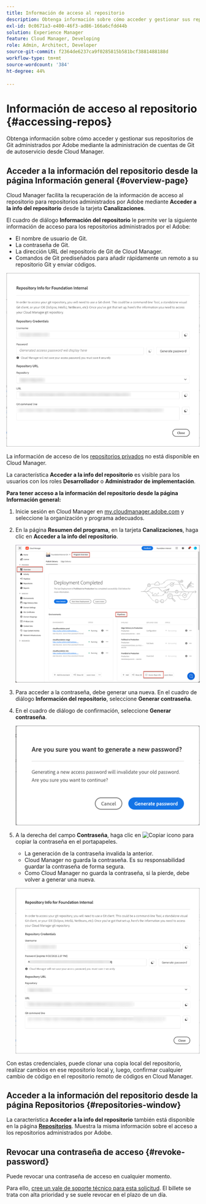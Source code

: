 ```yaml
---
title: Información de acceso al repositorio
description: Obtenga información sobre cómo acceder y gestionar sus repositorios de Git administrados por Adobe mediante la administración de cuentas de Git de autoservicio desde Cloud Manager.
exl-id: 0c0671a3-e400-46f3-ad86-166a6cfdd44b
solution: Experience Manager
feature: Cloud Manager, Developing
role: Admin, Architect, Developer
source-git-commit: f2364de6237ca9f0285815b581bcf3881488188d
workflow-type: tm+mt
source-wordcount: '384'
ht-degree: 44%

---
```



# Información de acceso al repositorio {#accessing-repos}

Obtenga información sobre cómo acceder y gestionar sus repositorios de Git administrados por Adobe mediante la administración de cuentas de Git de autoservicio desde Cloud Manager.

## Acceder a la información del repositorio desde la página Información general {#overview-page}

Cloud Manager facilita la recuperación de la información de acceso al repositorio para repositorios administrados por Adobe mediante **Acceder a la info del repositorio** desde la tarjeta **Canalizaciones**.

El cuadro de diálogo **Información del repositorio** le permite ver la siguiente información de acceso para los repositorios administrados por el Adobe:

* El nombre de usuario de Git.
* La contraseña de Git.
* La dirección URL del repositorio de Git de Cloud Manager.
* Comandos de Git prediseñados para añadir rápidamente un remoto a su repositorio Git y enviar códigos.

![Ventana Información del repositorio](assets/repository-info.png)

La información de acceso de los [repositorios privados](private-repositories.md) no está disponible en Cloud Manager.

La característica **Acceder a la info del repositorio** es visible para los usuarios con los roles **Desarrollador** o **Administrador de implementación**.

**Para tener acceso a la información del repositorio desde la página Información general:**

1. Inicie sesión en Cloud Manager en [my.cloudmanager.adobe.com](https://my.cloudmanager.adobe.com/) y seleccione la organización y programa adecuados.

1. En la página **Resumen del programa**, en la tarjeta **Canalizaciones**, haga clic en **Acceder a la info del repositorio**.

   ![Acceder a la info del repositorio en la tarjeta de canalizaciones](assets/pipelines-card.png)

1. Para acceder a la contraseña, debe generar una nueva. En el cuadro de diálogo **Información del repositorio**, seleccione **Generar contraseña**.

1. En el cuadro de diálogo de confirmación, seleccione **Generar contraseña**.

   ![Confirmar generación de contraseña](assets/confirm-generated-password.png)

1. A la derecha del campo **Contraseña**, haga clic en ![Copiar icono](https://spectrum.adobe.com/static/icons/workflow_18/Smock_Copy_18_N.svg) para copiar la contraseña en el portapapeles.

   * La generación de la contraseña invalida la anterior.
   * Cloud Manager no guarda la contraseña. Es su responsabilidad guardar la contraseña de forma segura.
   * Como Cloud Manager no guarda la contraseña, si la pierde, debe volver a generar una nueva.

   ![Copiar contraseña en el cuadro de diálogo Información del repositorio](/help/implementing/cloud-manager/managing-code/assets/repository-copy-password.png)

Con estas credenciales, puede clonar una copia local del repositorio, realizar cambios en ese repositorio local y, luego, confirmar cualquier cambio de código en el repositorio remoto de códigos en Cloud Manager.

## Acceder a la información del repositorio desde la página Repositorios {#repositories-window}

La característica **Acceder a la info del repositorio** también está disponible en la página [**Repositorios**](managing-repositories.md). Muestra la misma información sobre el acceso a los repositorios administrados por Adobe.

## Revocar una contraseña de acceso {#revoke-password}

Puede revocar una contraseña de acceso en cualquier momento.

Para ello, [cree un vale de soporte técnico para esta solicitud](https://experienceleague.adobe.com/es?support-solution=Experience+Manager&support-tab=home&lang=es#support). El billete se trata con alta prioridad y se suele revocar en el plazo de un día.
